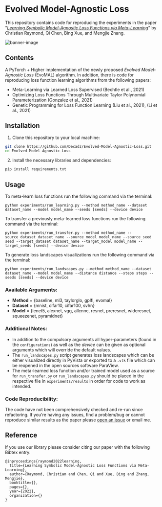 # Evolved Model-Agnostic Loss

This repository contains code for reproducing the experiments in the paper 
"[*Learning Symbolic Model-Agnostic Loss Functions via Meta-Learning*]()" by 
Christian Raymond, Qi Chen, Bing Xue, and Mengjie Zhang.

![banner-image](https://user-images.githubusercontent.com/23614094/179725386-b3189ce7-d81b-48d6-886d-e97745c788a4.png)


## Contents

A PyTorch + Higher implementation of the newly proposed *Evolved Model-Agnostic Loss* (EvoMAL) algorithm. In addition, there is code for reproducing loss function learning algorithms from the following papers:

* Meta-Learning via Learned Loss Supervised (Bechtle et al., 2021)
* Optimizing Loss Functions Through Multivariate Taylor Polynomial Parameterization (Gonzalez et al., 2021)
* Genetic Programming for Loss Function Learning (Liu et al., 2021), (Li et al., 2021)

## Installation

1. Clone this repository to your local machine:
```bash
git clone https://github.com/Decadz/Evolved-Model-Agnostic-Loss.git
cd Evolved-Model-Agnostic-Loss
```

2. Install the necessary libraries and dependencies:
```bash
pip install requirements.txt
```

## Usage

To meta-learn loss functions run the following command via the terminal:
```
python experiments/run_learning.py --method method_name --dataset dataset_name --model model_name --seeds [seeds] --device device
```

To transfer a previously meta-learned loss functions run the following command via the terminal:
```
python experiments/run_transfer.py --method method_name --source_dataset dataset_name --source_model model_name --source_seed seed --target_dataset dataset_name --target_model model_name --target_seeds [seeds] --device device
```

To generate loss landscapes visualizations run the following command via the terminal:
```
python experiments/run_landscapes.py --method method_name --dataset dataset_name --model model_name --distance distance --steps steps --seeds [seeds] --device device
```

### Available Arguments:

- **Method** = {baseline, ml3, taylorglo, gplfl, evomal}
- **Dataset** = {mnist, cifar10, cifar100, svhn}
- **Model** = {lenet5, alexnet, vgg, allcnnc, resnet, preresnet, wideresnet, squeezenet, pyramidnet}
  
### Additional Notes: 

* In addition to the compulsory arguments all hyper-parameters (found in the `configurations`) as well as the *device* can be given as optional arguments which will override the default values.
* The `run_landscapes.py` script generates loss landscapes which can be either visualized directly in PyVista or exported to a `.vtk` file which can be reopened in the open sources software ParaView.
* The meta-learned loss function and/or trained model used as a source for `run_transfer.py` or `run_landscapes.py` should be placed in the respective file in `experiments/results` in order for code to work as intended.

### Code Reproducibility: 

The code have not been comprehensively checked and re-run since refactoring. If you're having any issues, find
a problem/bug or cannot reproduce similar results as the paper please [open an issue](https://github.com/Decadz/Evolved-Model-Agnostic-Loss/issues)
or email me.

## Reference

If you use our library please consider citing our paper with the following Bibtex entry:

```
@inproceedings{raymond2022learning,
  title={Learning Symbolic Model-Agnostic Loss Functions via Meta-Learning},
  author={Raymond, Christian and Chen, Qi and Xue, Bing and Zhang, Mengjie},
  booktitle={},
  pages={},
  year={2022},
  organization={}
}
```
